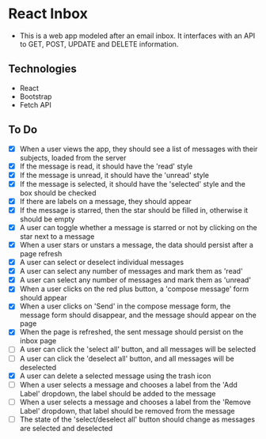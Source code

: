 # React Inbox
- This is a web app modeled after an email inbox. It interfaces with an API to GET, POST, UPDATE and DELETE information. 


## Technologies
- React
- Bootstrap
- Fetch API


## To Do
- [x] When a user views the app, they should see a list of messages with their subjects, loaded from the server
- [x] If the message is read, it should have the 'read' style
- [x] If the message is unread, it should have the 'unread' style
- [x] If the message is selected, it should have the 'selected' style and the box should be checked
- [x] If there are labels on a message, they should appear
- [x] If the message is starred, then the star should be filled in, otherwise it should be empty
- [x] A user can toggle whether a message is starred or not by clicking on the star next to a message
- [x] When a user stars or unstars a message, the data should persist after a page refresh
- [x] A user can select or deselect individual messages
- [x] A user can select any number of messages and mark them as 'read'
- [x] A user can select any number of messages and mark them as 'unread'
- [x] When a user clicks on the red plus button, a 'compose message' form should appear
- [x] When a user clicks on 'Send' in the compose message form, the message form should disappear, and the message should appear on the page
- [x] When the page is refreshed, the sent message should persist on the inbox page
- [ ] A user can click the 'select all' button, and all messages will be selected
- [ ] A user can click the 'deselect all' button, and all messages will be deselected
- [x] A user can delete a selected message using the trash icon 
- [ ] When a user selects a message and chooses a label from the 'Add Label' dropdown, the label should be added to the message
- [ ] When a user selects a message and chooses a label from the 'Remove Label' dropdown, that label should be removed from the message
- [ ] The state of the 'select/deselect all' button should change as messages are selected and deselected
